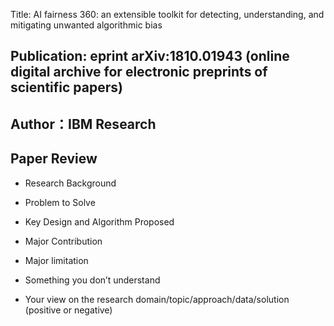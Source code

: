 

Title: AI fairness 360: an extensible toolkit for detecting, understanding, and mitigating unwanted algorithmic bias

## Publication: eprint arXiv:1810.01943 (online digital archive for electronic preprints of scientific papers)

## Author：IBM Research

  
## Paper Review
- Research Background



- Problem to Solve


- Key Design and Algorithm Proposed


- Major Contribution

  
- Major limitation

  

- Something you don’t understand

  

- Your view on the research domain/topic/approach/data/solution  (positive or negative)

